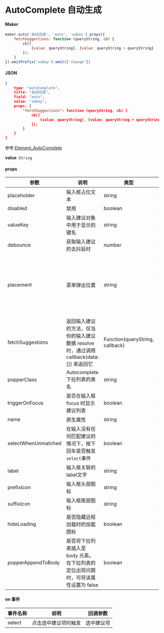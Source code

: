 # AutoComplete 自动生成



#### Maker

```js
maker.auto('自动完成', 'auto', 'xaboy').props({
	fetchSuggestions: function (queryString, cb) {
		cb([
			{value: queryString}, {value: queryString + queryString}
		]);
	}
}).emitPrefix('xaboy').emit(['change'])
```

#### JSON

```json
{
    type: "autoComplete",
    title: "自动完成",
    field: "auto",
    value: "xaboy",
    props: {
    	"fetchSuggestions": function (queryString, cb) {
			cb([
				{value: queryString}, {value: queryString + queryString}
			]);
		}
	}
}
```

参考:[Element_AutoComplete](http://element-cn.eleme.io/#/zh-CN/component/input)

**value** :`String`

#### props

| 参数                | 说明                                                         | 类型                            | 可选值                                                       | 默认值       |
| ------------------- | ------------------------------------------------------------ | ------------------------------- | ------------------------------------------------------------ | ------------ |
| placeholder         | 输入框占位文本                                               | string                          | —                                                            | —            |
| disabled            | 禁用                                                         | boolean                         | —                                                            | false        |
| valueKey            | 输入建议对象中用于显示的键名                                 | string                          | —                                                            | value        |
| debounce            | 获取输入建议的去抖延时                                       | number                          | —                                                            | 300          |
| placement           | 菜单弹出位置                                                 | string                          | top / top-start / top-end / bottom / bottom-start / bottom-end | bottom-start |
| fetchSuggestions    | 返回输入建议的方法，仅当你的输入建议数据 resolve 时，通过调用 callback(data:[]) 来返回它 | Function(queryString, callback) | —                                                            | —            |
| popperClass         | Autocomplete 下拉列表的类名                                  | string                          | —                                                            | —            |
| triggerOnFocus      | 是否在输入框 focus 时显示建议列表                            | boolean                         | —                                                            | true         |
| name                | 原生属性                                                     | string                          | —                                                            | —            |
| selectWhenUnmatched | 在输入没有任何匹配建议的情况下，按下回车是否触发 `select`事件 | boolean                         | —                                                            | false        |
| label               | 输入框关联的label文字                                        | string                          | —                                                            | —            |
| prefixIcon          | 输入框头部图标                                               | string                          | —                                                            | —            |
| suffixIcon          | 输入框尾部图标                                               | string                          | —                                                            | —            |
| hideLoading         | 是否隐藏远程加载时的加载图标                                 | boolean                         | —                                                            | false        |
| popperAppendToBody  | 是否将下拉列表插入至 body 元素。在下拉列表的定位出现问题时，可将该属性设置为 false | boolean                         | -                                                            | true         |



#### on 事件

| 事件名称 | 说明                 | 回调参数   |
| -------- | -------------------- | ---------- |
| select   | 点击选中建议项时触发 | 选中建议项 |

